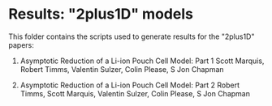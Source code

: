 # Results: "2plus1D" models

This folder contains the scripts used to generate results for the "2plus1D" papers:

1.  Asymptotic Reduction of a Li-ion Pouch Cell Model: Part 1
  Scott Marquis, Robert Timms, Valentin Sulzer, Colin Please, S Jon Chapman

2.  Asymptotic Reduction of a Li-ion Pouch Cell Model: Part 2
  Robert Timms, Scott Marquis, Valentin Sulzer, Colin Please, S Jon Chapman

